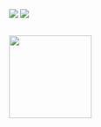 
<div>
  <img hight="25%" src="https://github-readme-stats.vercel.app/api?username=Rodri10s&show_icons=true&theme=maroongold"/>
  <img hight="25%" src="https://github-readme-stats.vercel.app/api/top-langs/?username=Rodri10s&layout=compact&show_icons=true&theme=maroongold"/>
</div>

## 
<div>
 <img hight="100cm" src="https://media.giphy.com/media/Godtj62ewycxy/giphy.gif" width="150px"/>
</div>
